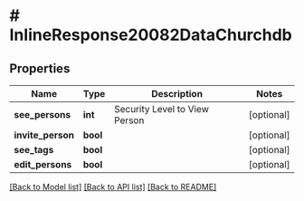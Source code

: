 # # InlineResponse20082DataChurchdb

## Properties

Name | Type | Description | Notes
------------ | ------------- | ------------- | -------------
**see_persons** | **int** | Security Level to View Person | [optional]
**invite_person** | **bool** |  | [optional]
**see_tags** | **bool** |  | [optional]
**edit_persons** | **bool** |  | [optional]

[[Back to Model list]](../../README.md#models) [[Back to API list]](../../README.md#endpoints) [[Back to README]](../../README.md)
